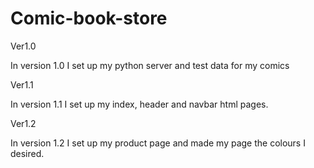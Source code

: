 # Comic-book-store

Ver1.0
  
  In version 1.0 I set up my python server and test data for my comics
 
Ver1.1

  In version 1.1 I set up my index, header and navbar html pages.

Ver1.2

  In version 1.2 I set up my product page and made my page the colours I desired.
